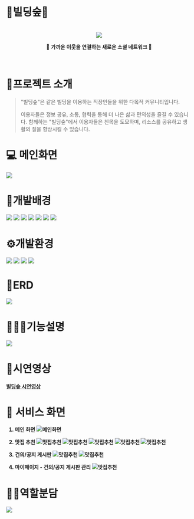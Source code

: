# <b>🏢빌딩숲🌳</b> 
<br>
<div align="center">
    <img src="./src/main/webapp/asset/img/logo.png" style="margin:auto;">
    <p><b>💌 가까운 이웃을 연결하는 새로운 소셜 네트워크 💌</b>
</div>
<br>

# <b>📖프로젝트 소개 </b>
> "빌딩숲"은 같은 빌딩을 이용하는 직장인들을 위한 다목적 커뮤니티입니다. 
> 
> 이용자들은 정보 공유, 소통, 협력을 통해 더 나은 삶과 편의성을 즐길 수 있습니다. 함께하는 "빌딩숲"에서 이용자들은 친목을 도모하며, 리소스를 공유하고 생활의 질을 향상시킬 수 있습니다.

# <b>💻 메인화면 </b>
<img src="readImg/mainGif.gif">

<br>

# <b>💖개발배경</b> 
<img src="./readImg/개발배경.PNG">
<img src="./readImg/개발배경2.PNG">
<img src="./readImg/개발배경3.PNG">
<img src="./readImg/개발배경4.PNG">
<img src="./readImg/개발배경5.PNG">
<img src="./readImg/개발배경6.PNG">
<img src="./readImg/개발배경7.PNG">

<br>

# <b>⚙︎개발환경</b> 
<img src="./readImg/개발환경1.PNG">
<img src="./readImg/개발환경2.PNG">
<img src="./readImg/개발언어.PNG">
<img src="./readImg/개발기간.PNG">


# <b>📂ERD</b>
<img src="./readImg/빌딩숲_ERD만.png">

# <b> 👩🏻‍🏫기능설명
<img src="./readImg/기능설명.PNG">

# <b>🔗시연영상</b>
[빌딩숲 시연영상](https://youtu.be/x7EM-7cjLDk)

# <b>📎 서비스 화면</b>
1. 메인 화면
![메인화면](./readImg/myService/메인화면1.webp)  
  
2. 맛집 추천
![맛집추천](./readImg/myService/맛집추천2.webp)
![맛집추천](./readImg/myService/맛집상세1%20-%20복사본.jpg)
![맛집추천](./readImg/myService/맛집상세2%20-%20복사본.jpg)
![맛집추천](./readImg/myService/맛집추천3.webp)
![맛집추천](./readImg/myService/맛집추천4.webp)  
  
3. 건의/공지 게시판
![맛집추천](./readImg/myService/건의공지.jpg)
![맛집추천](./readImg/myService/건의공지1.webp)  
  
4. 마이페이지 - 건의/공지 게시판 관리
![맛집추천](./readImg/myService/마이관리자건의공지1.webp)  




# <b>🙋‍♀️역할분담</b>
<img src="./readImg/역할분담.PNG">